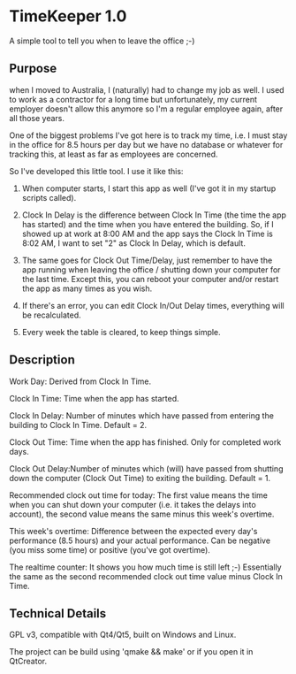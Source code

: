 TimeKeeper 1.0
==============

A simple tool to tell you when to leave the office ;-)

Purpose
-------
when I moved to Australia, I (naturally) had to change my job as well. I
used to work as a contractor for a long time but unfortunately, my current
employer doesn't allow this anymore so I'm a regular employee again, after
all those years.

One of the biggest problems I've got here is to track my time, i.e. I must
stay in the office for 8.5 hours per day but we have no database or whatever
for tracking this, at least as far as employees are concerned.

So I've developed this little tool. I use it like this:

1. When computer starts, I start this app as well (I've got it in my startup
scripts called).

2. Clock In Delay is the difference between Clock In Time (the time the app
has started) and the time when you have entered the building.  So, if I
showed up at work at 8:00 AM and the app says the Clock In Time is 8:02 AM,
I want to set "2" as Clock In Delay, which is default.

3. The same goes for Clock Out Time/Delay, just remember to have the app
running when leaving the office / shutting down your computer for the last
time. Except this, you can reboot your computer and/or restart the app as
many times as you wish.

4. If there's an error, you can edit Clock In/Out Delay times, everything
will be recalculated.

5. Every week the table is cleared, to keep things simple.

Description
-----------
Work Day:	Derived from Clock In Time.

Clock In Time:	Time when the app has started.

Clock In Delay:	Number of minutes which have passed from entering the
		building to Clock In Time. Default = 2.

Clock Out Time:	Time when the app has finished. Only for completed work
		days.

Clock Out Delay:Number of minutes which (will) have passed from shutting
		down the computer (Clock Out Time) to exiting the building.
		Default = 1.

Recommended clock out time for today:
		The first value means the time when you can shut down your
		computer (i.e.  it takes the delays into account), the
		second value means the same minus this week's overtime.

This week's overtime:
		Difference between the expected every day's performance (8.5
		hours) and your actual performance.  Can be negative (you
		miss some time) or positive (you've got overtime).

The realtime counter:
		It shows you how much time is still left ;-) Essentially the
		same as the second recommended clock out time value minus
		Clock In Time.

Technical Details
-----------------
GPL v3, compatible with Qt4/Qt5, built on Windows and Linux.

The project can be build using 'qmake && make' or if you open it in QtCreator.
